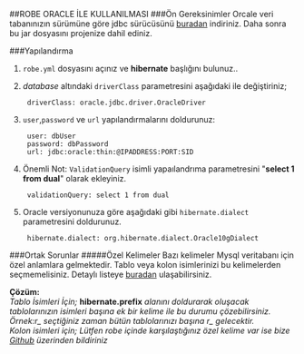 ##ROBE ORACLE İLE KULLANILMASI
###Ön Gereksinimler
Orcale veri tabanınızın sürümüne göre jdbc sürücüsünü [buradan](http://goo.gl/MuC8) indiriniz. Daha sonra bu jar dosyasını projenize dahil ediniz.

###Yapılandırma
1. `robe.yml` dosyasını açınız ve  **hibernate** başlığını bulunuz..
2. *database*  altındaki `driverClass` parametresini aşağıdaki ile değiştiriniz;

		driverClass: oracle.jdbc.driver.OracleDriver

3. `user`,`password` ve `url` yapılandırmalarını doldurunuz:

		user: dbUser
		password: dbPassword
		url: jdbc:oracle:thin:@IPADDRESS:PORT:SID

4. Önemli Not: `ValidationQuery` isimli yapaılandrıma parametresini "**select 1 from dual**" olarak ekleyiniz.

		validationQuery: select 1 from dual
		
5. Oracle versiyonunuza göre aşağıdaki gibi `hibernate.dialect` parametresini doldurunuz.

		hibernate.dialect: org.hibernate.dialect.Oracle10gDialect
		
###Ortak Sorunlar
#####Özel Kelimeler
Bazı kelimeler Mysql veritabanı için özel anlamlara gelmektedir. Tablo veya kolon isimlerinizi bu kelimelerden seçmemelisiniz. Detaylı listeye [buradan](http://goo.gl/bcFrfw) ulaşabilirsiniz.

**Çözüm:**<br/>*Tablo İsimleri İçin;* **hibernate.prefix** *alanını doldurarak oluşacak tablolarınızın isimleri başına ek bir kelime ile bu durumu çözebilirsiniz. Örnek:r_ seçtiğiniz zaman bütün tablolarınızı başına r_ gelecektir.*<br/>
*Kolon isimleri için; Lütfen robe içinde karşılaştığınız özel kelime var ise bize [Github](http://goo.gl/wGvbxr) üzerinden bildiriniz*
 